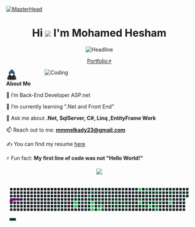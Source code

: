 [![MasterHead](https://i.pinimg.com/originals/77/ca/a3/77caa32884d735d439ade45ba37feaf2.gif)](https://arjuncvinod.github.io)
<h1 align="center">Hi <img src="https://media.giphy.com/media/hvRJCLFzcasrR4ia7z/giphy.gif" width="35"> I'm Mohamed Hesham </h1>
 
<div align=center>
        <img src="https://readme-typing-svg.herokuapp.com?color=%236FDA44&size=32&center=true&vCenter=true&width=600&height=50&lines=Web+Developer;Computer+Science+Student;Freelancer;Open-Source+Enthusiast" alt="Headline" />
    </div>  
<p align="center"><a href="https://arjuncvinod.github.io">Portfolio↗️</a></p>
<img align="right" alt="Coding" width="400" src="https://octodex.github.com/images/daftpunktocat-guy.gif">


<picture><img src="https://github.com/0xAbdulKhalid/0xAbdulKhalid/raw/main/assets/mdImages/about_me.gif" width = 30px align="center"></picture> <br> **About Me**


 🔭 I’m Back-End Developer ASP.net 

 🌱 I’m currently learning ".Net and Front End"

 💬 Ask me about **.Net, SqlServer, C#, Linq ,EntityFrame Work**

 📫 Reach out to me: **mmmelkady23@gmail.com**

 ✍ You can find my resume [here](https://drive.google.com/file/d/1KtPz5ZeWfOoiV1dPGHa4XhuuJCj7-l1Y/view?usp=sharing)

 ⚡ Fun fact: **My first line of code was not "Hello World!"**

 <p  align="center">
<img src="https://user-images.githubusercontent.com/73097560/115834477-dbab4500-a447-11eb-908a-139a6edaec5c.gif">             
<br>

<svg viewBox="-16 -32 880 192" width="880" height="192" xmlns="http://www.w3.org/2000/svg"><style>:root{--cb:#1b1f230a;--cs:purple;--ce:#161b22;--c0:#161b22;--c1:#01311f;--c2:#034525;--c3:#0f6d31;--c4:#00c647}.c{shape-rendering:geometricPrecision;fill:var(--ce);stroke-width:1px;stroke:var(--cb);animation:none 41900ms linear infinite;width:12px;height:12px}@keyframes c0{4.29%{fill:var(--c1)}4.31%,100%{fill:var(--ce)}}.c.c0{fill:var(--c1);animation-name:c0}@keyframes c1{4.76%{fill:var(--c1)}4.78%,100%{fill:var(--ce)}}.c.c1{fill:var(--c1);animation-name:c1}@keyframes c2{0.94%{fill:var(--c1)}0.96%,100%{fill:var(--ce)}}.c.c2{fill:var(--c1);animation-name:c2}@keyframes c3{2.38%{fill:var(--c1)}2.4%,100%{fill:var(--ce)}}.c.c3{fill:var(--c1);animation-name:c3}@keyframes c4{2.62%{fill:var(--c1)}2.64%,100%{fill:var(--ce)}}.c.c4{fill:var(--c1);animation-name:c4}@keyframes c5{9.3%{fill:var(--c1)}9.32%,100%{fill:var(--ce)}}.c.c5{fill:var(--c1);animation-name:c5}@keyframes c6{68.49%{fill:var(--c2)}68.51%,100%{fill:var(--ce)}}.c.c6{fill:var(--c2);animation-name:c6}@keyframes c7{8.34%{fill:var(--c1)}8.36%,100%{fill:var(--ce)}}.c.c7{fill:var(--c1);animation-name:c7}@keyframes c8{8.82%{fill:var(--c1)}8.84%,100%{fill:var(--ce)}}.c.c8{fill:var(--c1);animation-name:c8}@keyframes c9{66.34%{fill:var(--c2)}66.36%,100%{fill:var(--ce)}}.c.c9{fill:var(--c2);animation-name:c9}@keyframes ca{10.73%{fill:var(--c1)}10.75%,100%{fill:var(--ce)}}.c.ca{fill:var(--c1);animation-name:ca}@keyframes cb{94.02%{fill:var(--c4)}94.04%,100%{fill:var(--ce)}}.c.cb{fill:var(--c4);animation-name:cb}@keyframes cc{93.78%{fill:var(--c4)}93.8%,100%{fill:var(--ce)}}.c.cc{fill:var(--c4);animation-name:cc}@keyframes cd{11.45%{fill:var(--c1)}11.47%,100%{fill:var(--ce)}}.c.cd{fill:var(--c1);animation-name:cd}@keyframes ce{11.21%{fill:var(--c1)}11.23%,100%{fill:var(--ce)}}.c.ce{fill:var(--c1);animation-name:ce}@keyframes cf{41.28%{fill:var(--c1)}41.3%,100%{fill:var(--ce)}}.c.cf{fill:var(--c1);animation-name:cf}@keyframes cg{40.8%{fill:var(--c1)}40.82%,100%{fill:var(--ce)}}.c.cg{fill:var(--c1);animation-name:cg}@keyframes ch{65.38%{fill:var(--c2)}65.4%,100%{fill:var(--ce)}}.c.ch{fill:var(--c2);animation-name:ch}@keyframes ci{65.15%{fill:var(--c2)}65.17%,100%{fill:var(--ce)}}.c.ci{fill:var(--c2);animation-name:ci}@keyframes cj{73.98%{fill:var(--c3)}74%,100%{fill:var(--ce)}}.c.cj{fill:var(--c3);animation-name:cj}@keyframes ck{39.37%{fill:var(--c1)}39.39%,100%{fill:var(--ce)}}.c.ck{fill:var(--c1);animation-name:ck}@keyframes cl{39.61%{fill:var(--c1)}39.63%,100%{fill:var(--ce)}}.c.cl{fill:var(--c1);animation-name:cl}@keyframes cm{39.85%{fill:var(--c1)}39.87%,100%{fill:var(--ce)}}.c.cm{fill:var(--c1);animation-name:cm}@keyframes cn{40.09%{fill:var(--c1)}40.11%,100%{fill:var(--ce)}}.c.cn{fill:var(--c1);animation-name:cn}@keyframes co{12.64%{fill:var(--c1)}12.66%,100%{fill:var(--ce)}}.c.co{fill:var(--c1);animation-name:co}@keyframes cp{63.95%{fill:var(--c2)}63.97%,100%{fill:var(--ce)}}.c.cp{fill:var(--c2);animation-name:cp}@keyframes cq{90.92%{fill:var(--c4)}90.94%,100%{fill:var(--ce)}}.c.cq{fill:var(--c4);animation-name:cq}@keyframes cr{91.16%{fill:var(--c4)}91.18%,100%{fill:var(--ce)}}.c.cr{fill:var(--c4);animation-name:cr}@keyframes cs{91.4%{fill:var(--c4)}91.42%,100%{fill:var(--ce)}}.c.cs{fill:var(--c4);animation-name:cs}@keyframes ct{63.47%{fill:var(--c2)}63.49%,100%{fill:var(--ce)}}.c.ct{fill:var(--c2);animation-name:ct}@keyframes cu{37.94%{fill:var(--c1)}37.96%,100%{fill:var(--ce)}}.c.cu{fill:var(--c1);animation-name:cu}@keyframes cv{37.46%{fill:var(--c1)}37.48%,100%{fill:var(--ce)}}.c.cv{fill:var(--c1);animation-name:cv}@keyframes cw{62.52%{fill:var(--c2)}62.54%,100%{fill:var(--ce)}}.c.cw{fill:var(--c2);animation-name:cw}@keyframes cx{36.98%{fill:var(--c1)}37%,100%{fill:var(--ce)}}.c.cx{fill:var(--c1);animation-name:cx}@keyframes cy{72.54%{fill:var(--c3)}72.56%,100%{fill:var(--ce)}}.c.cy{fill:var(--c3);animation-name:cy}@keyframes cz{91.88%{fill:var(--c4)}91.9%,100%{fill:var(--ce)}}.c.cz{fill:var(--c4);animation-name:cz}@keyframes c10{13.83%{fill:var(--c1)}13.85%,100%{fill:var(--ce)}}.c.c10{fill:var(--c1);animation-name:c10}@keyframes c11{72.31%{fill:var(--c3)}72.33%,100%{fill:var(--ce)}}.c.c11{fill:var(--c3);animation-name:c11}@keyframes c12{72.07%{fill:var(--c2)}72.09%,100%{fill:var(--ce)}}.c.c12{fill:var(--c2);animation-name:c12}@keyframes c13{14.31%{fill:var(--c1)}14.33%,100%{fill:var(--ce)}}.c.c13{fill:var(--c1);animation-name:c13}@keyframes c14{14.55%{fill:var(--c1)}14.57%,100%{fill:var(--ce)}}.c.c14{fill:var(--c1);animation-name:c14}@keyframes c15{14.79%{fill:var(--c1)}14.81%,100%{fill:var(--ce)}}.c.c15{fill:var(--c1);animation-name:c15}@keyframes c16{15.03%{fill:var(--c1)}15.05%,100%{fill:var(--ce)}}.c.c16{fill:var(--c1);animation-name:c16}@keyframes c17{31.49%{fill:var(--c1)}31.51%,100%{fill:var(--ce)}}.c.c17{fill:var(--c1);animation-name:c17}@keyframes c18{32.21%{fill:var(--c1)}32.23%,100%{fill:var(--ce)}}.c.c18{fill:var(--c1);animation-name:c18}@keyframes c19{15.26%{fill:var(--c1)}15.28%,100%{fill:var(--ce)}}.c.c19{fill:var(--c1);animation-name:c19}@keyframes c1a{31.25%{fill:var(--c1)}31.27%,100%{fill:var(--ce)}}.c.c1a{fill:var(--c1);animation-name:c1a}@keyframes c1b{31.02%{fill:var(--c1)}31.04%,100%{fill:var(--ce)}}.c.c1b{fill:var(--c1);animation-name:c1b}@keyframes c1c{15.5%{fill:var(--c1)}15.52%,100%{fill:var(--ce)}}.c.c1c{fill:var(--c1);animation-name:c1c}@keyframes c1d{61.09%{fill:var(--c2)}61.11%,100%{fill:var(--ce)}}.c.c1d{fill:var(--c2);animation-name:c1d}@keyframes c1e{30.78%{fill:var(--c1)}30.8%,100%{fill:var(--ce)}}.c.c1e{fill:var(--c1);animation-name:c1e}@keyframes c1f{35.31%{fill:var(--c1)}35.33%,100%{fill:var(--ce)}}.c.c1f{fill:var(--c1);animation-name:c1f}@keyframes c1g{15.74%{fill:var(--c1)}15.76%,100%{fill:var(--ce)}}.c.c1g{fill:var(--c1);animation-name:c1g}@keyframes c1h{30.54%{fill:var(--c1)}30.56%,100%{fill:var(--ce)}}.c.c1h{fill:var(--c1);animation-name:c1h}@keyframes c1i{33.4%{fill:var(--c1)}33.42%,100%{fill:var(--ce)}}.c.c1i{fill:var(--c1);animation-name:c1i}@keyframes c1j{15.98%{fill:var(--c1)}16%,100%{fill:var(--ce)}}.c.c1j{fill:var(--c1);animation-name:c1j}@keyframes c1k{60.61%{fill:var(--c2)}60.63%,100%{fill:var(--ce)}}.c.c1k{fill:var(--c2);animation-name:c1k}@keyframes c1l{30.3%{fill:var(--c1)}30.32%,100%{fill:var(--ce)}}.c.c1l{fill:var(--c1);animation-name:c1l}@keyframes c1m{59.66%{fill:var(--c2)}59.68%,100%{fill:var(--ce)}}.c.c1m{fill:var(--c2);animation-name:c1m}@keyframes c1n{59.89%{fill:var(--c2)}59.91%,100%{fill:var(--ce)}}.c.c1n{fill:var(--c2);animation-name:c1n}@keyframes c1o{16.46%{fill:var(--c1)}16.48%,100%{fill:var(--ce)}}.c.c1o{fill:var(--c1);animation-name:c1o}@keyframes c1p{16.94%{fill:var(--c1)}16.96%,100%{fill:var(--ce)}}.c.c1p{fill:var(--c1);animation-name:c1p}@keyframes c1q{86.62%{fill:var(--c4)}86.64%,100%{fill:var(--ce)}}.c.c1q{fill:var(--c4);animation-name:c1q}@keyframes c1r{24.81%{fill:var(--c1)}24.83%,100%{fill:var(--ce)}}.c.c1r{fill:var(--c1);animation-name:c1r}@keyframes c1s{77.79%{fill:var(--c3)}77.81%,100%{fill:var(--ce)}}.c.c1s{fill:var(--c3);animation-name:c1s}@keyframes c1t{85.67%{fill:var(--c4)}85.69%,100%{fill:var(--ce)}}.c.c1t{fill:var(--c4);animation-name:c1t}@keyframes c1u{17.65%{fill:var(--c1)}17.67%,100%{fill:var(--ce)}}.c.c1u{fill:var(--c1);animation-name:c1u}@keyframes c1v{27.67%{fill:var(--c1)}27.69%,100%{fill:var(--ce)}}.c.c1v{fill:var(--c1);animation-name:c1v}@keyframes c1w{17.89%{fill:var(--c1)}17.91%,100%{fill:var(--ce)}}.c.c1w{fill:var(--c1);animation-name:c1w}@keyframes c1x{78.99%{fill:var(--c3)}79.01%,100%{fill:var(--ce)}}.c.c1x{fill:var(--c3);animation-name:c1x}@keyframes c1y{24.33%{fill:var(--c1)}24.35%,100%{fill:var(--ce)}}.c.c1y{fill:var(--c1);animation-name:c1y}@keyframes c1z{24.1%{fill:var(--c1)}24.12%,100%{fill:var(--ce)}}.c.c1z{fill:var(--c1);animation-name:c1z}@keyframes c20{25.77%{fill:var(--c1)}25.79%,100%{fill:var(--ce)}}.c.c20{fill:var(--c1);animation-name:c20}@keyframes c21{57.99%{fill:var(--c2)}58.01%,100%{fill:var(--ce)}}.c.c21{fill:var(--c2);animation-name:c21}@keyframes c22{18.13%{fill:var(--c1)}18.15%,100%{fill:var(--ce)}}.c.c22{fill:var(--c1);animation-name:c22}@keyframes c23{18.37%{fill:var(--c1)}18.39%,100%{fill:var(--ce)}}.c.c23{fill:var(--c1);animation-name:c23}@keyframes c24{21.95%{fill:var(--c1)}21.97%,100%{fill:var(--ce)}}.c.c24{fill:var(--c1);animation-name:c24}@keyframes c25{22.19%{fill:var(--c1)}22.21%,100%{fill:var(--ce)}}.c.c25{fill:var(--c1);animation-name:c25}@keyframes c26{23.86%{fill:var(--c1)}23.88%,100%{fill:var(--ce)}}.c.c26{fill:var(--c1);animation-name:c26}@keyframes c27{23.62%{fill:var(--c1)}23.64%,100%{fill:var(--ce)}}.c.c27{fill:var(--c1);animation-name:c27}@keyframes c28{26.24%{fill:var(--c1)}26.26%,100%{fill:var(--ce)}}.c.c28{fill:var(--c1);animation-name:c28}@keyframes c29{84.72%{fill:var(--c4)}84.74%,100%{fill:var(--ce)}}.c.c29{fill:var(--c4);animation-name:c29}@keyframes c2a{21.71%{fill:var(--c1)}21.73%,100%{fill:var(--ce)}}.c.c2a{fill:var(--c1);animation-name:c2a}@keyframes c2b{22.42%{fill:var(--c1)}22.44%,100%{fill:var(--ce)}}.c.c2b{fill:var(--c1);animation-name:c2b}@keyframes c2c{22.66%{fill:var(--c1)}22.68%,100%{fill:var(--ce)}}.c.c2c{fill:var(--c1);animation-name:c2c}@keyframes c2d{19.56%{fill:var(--c1)}19.58%,100%{fill:var(--ce)}}.c.c2d{fill:var(--c1);animation-name:c2d}@keyframes c2e{19.32%{fill:var(--c1)}19.34%,100%{fill:var(--ce)}}.c.c2e{fill:var(--c1);animation-name:c2e}@keyframes c2f{19.08%{fill:var(--c1)}19.1%,100%{fill:var(--ce)}}.c.c2f{fill:var(--c1);animation-name:c2f}@keyframes c2g{18.84%{fill:var(--c1)}18.86%,100%{fill:var(--ce)}}.c.c2g{fill:var(--c1);animation-name:c2g}@keyframes c2h{55.36%{fill:var(--c2)}55.38%,100%{fill:var(--ce)}}.c.c2h{fill:var(--c2);animation-name:c2h}@keyframes c2i{55.12%{fill:var(--c2)}55.14%,100%{fill:var(--ce)}}.c.c2i{fill:var(--c2);animation-name:c2i}@keyframes c2j{22.9%{fill:var(--c1)}22.92%,100%{fill:var(--ce)}}.c.c2j{fill:var(--c1);animation-name:c2j}@keyframes c2k{54.41%{fill:var(--c2)}54.43%,100%{fill:var(--ce)}}.c.c2k{fill:var(--c2);animation-name:c2k}@keyframes c2l{80.9%{fill:var(--c3)}80.92%,100%{fill:var(--ce)}}.c.c2l{fill:var(--c3);animation-name:c2l}@keyframes c2m{81.14%{fill:var(--c3)}81.16%,100%{fill:var(--ce)}}.c.c2m{fill:var(--c3);animation-name:c2m}@keyframes c2n{20.75%{fill:var(--c1)}20.77%,100%{fill:var(--ce)}}.c.c2n{fill:var(--c1);animation-name:c2n}@keyframes c2o{20.52%{fill:var(--c1)}20.54%,100%{fill:var(--ce)}}.c.c2o{fill:var(--c1);animation-name:c2o}@keyframes c2p{20.04%{fill:var(--c1)}20.06%,100%{fill:var(--ce)}}.c.c2p{fill:var(--c1);animation-name:c2p}@keyframes c2q{54.17%{fill:var(--c2)}54.19%,100%{fill:var(--ce)}}.c.c2q{fill:var(--c2);animation-name:c2q}@keyframes c2r{55.84%{fill:var(--c2)}55.86%,100%{fill:var(--ce)}}.c.c2r{fill:var(--c2);animation-name:c2r}@keyframes c2s{48.44%{fill:var(--c1)}48.46%,100%{fill:var(--ce)}}.c.c2s{fill:var(--c1);animation-name:c2s}@keyframes c2t{48.2%{fill:var(--c1)}48.22%,100%{fill:var(--ce)}}.c.c2t{fill:var(--c1);animation-name:c2t}@keyframes c2u{82.81%{fill:var(--c3)}82.83%,100%{fill:var(--ce)}}.c.c2u{fill:var(--c3);animation-name:c2u}@keyframes c2v{83.04%{fill:var(--c4)}83.06%,100%{fill:var(--ce)}}.c.c2v{fill:var(--c4);animation-name:c2v}@keyframes c2w{52.97%{fill:var(--c1)}52.99%,100%{fill:var(--ce)}}.c.c2w{fill:var(--c1);animation-name:c2w}@keyframes c2x{48.92%{fill:var(--c1)}48.94%,100%{fill:var(--ce)}}.c.c2x{fill:var(--c1);animation-name:c2x}@keyframes c2y{48.68%{fill:var(--c1)}48.7%,100%{fill:var(--ce)}}.c.c2y{fill:var(--c1);animation-name:c2y}@keyframes c2z{49.63%{fill:var(--c1)}49.65%,100%{fill:var(--ce)}}.c.c2z{fill:var(--c1);animation-name:c2z}@keyframes c30{51.06%{fill:var(--c1)}51.08%,100%{fill:var(--ce)}}.c.c30{fill:var(--c1);animation-name:c30}@keyframes c31{51.3%{fill:var(--c1)}51.32%,100%{fill:var(--ce)}}.c.c31{fill:var(--c1);animation-name:c31}@keyframes c32{51.54%{fill:var(--c1)}51.56%,100%{fill:var(--ce)}}.c.c32{fill:var(--c1);animation-name:c32}@keyframes c33{52.02%{fill:var(--c1)}52.04%,100%{fill:var(--ce)}}.c.c33{fill:var(--c1);animation-name:c33}@keyframes c34{50.35%{fill:var(--c1)}50.37%,100%{fill:var(--ce)}}.c.c34{fill:var(--c1);animation-name:c34}@keyframes c35{50.11%{fill:var(--c1)}50.13%,100%{fill:var(--ce)}}.c.c35{fill:var(--c1);animation-name:c35}.u{transform-origin:0 0;transform:scale(0,1);animation:none linear 41900ms infinite}@keyframes u0{0.94%{transform:scale(0.000,1)}0.96%,2.38%{transform:scale(0.013,1)}2.4%,2.62%{transform:scale(0.026,1)}2.64%,4.29%{transform:scale(0.038,1)}4.31%,4.76%{transform:scale(0.051,1)}4.78%,8.34%{transform:scale(0.064,1)}8.36%,8.82%{transform:scale(0.077,1)}8.84%,9.3%{transform:scale(0.090,1)}9.32%,10.73%{transform:scale(0.103,1)}10.75%,11.21%{transform:scale(0.115,1)}11.23%,11.45%{transform:scale(0.128,1)}11.47%,12.64%{transform:scale(0.141,1)}12.66%,13.83%{transform:scale(0.154,1)}13.85%,14.31%{transform:scale(0.167,1)}14.33%,14.55%{transform:scale(0.179,1)}14.57%,14.79%{transform:scale(0.192,1)}14.81%,15.03%{transform:scale(0.205,1)}15.05%,15.26%{transform:scale(0.218,1)}15.28%,15.5%{transform:scale(0.231,1)}15.52%,15.74%{transform:scale(0.244,1)}15.76%,15.98%{transform:scale(0.256,1)}16%,16.46%{transform:scale(0.269,1)}16.48%,16.94%{transform:scale(0.282,1)}16.96%,17.65%{transform:scale(0.295,1)}17.67%,17.89%{transform:scale(0.308,1)}17.91%,18.13%{transform:scale(0.321,1)}18.15%,18.37%{transform:scale(0.333,1)}18.39%,18.84%{transform:scale(0.346,1)}18.86%,19.08%{transform:scale(0.359,1)}19.1%,19.32%{transform:scale(0.372,1)}19.34%,19.56%{transform:scale(0.385,1)}19.58%,20.04%{transform:scale(0.397,1)}20.06%,20.52%{transform:scale(0.410,1)}20.54%,20.75%{transform:scale(0.423,1)}20.77%,21.71%{transform:scale(0.436,1)}21.73%,21.95%{transform:scale(0.449,1)}21.97%,22.19%{transform:scale(0.462,1)}22.21%,22.42%{transform:scale(0.474,1)}22.44%,22.66%{transform:scale(0.487,1)}22.68%,22.9%{transform:scale(0.500,1)}22.92%,23.62%{transform:scale(0.513,1)}23.64%,23.86%{transform:scale(0.526,1)}23.88%,24.1%{transform:scale(0.538,1)}24.12%,24.33%{transform:scale(0.551,1)}24.35%,24.81%{transform:scale(0.564,1)}24.83%,25.77%{transform:scale(0.577,1)}25.79%,26.24%{transform:scale(0.590,1)}26.26%,27.67%{transform:scale(0.603,1)}27.69%,30.3%{transform:scale(0.615,1)}30.32%,30.54%{transform:scale(0.628,1)}30.56%,30.78%{transform:scale(0.641,1)}30.8%,31.02%{transform:scale(0.654,1)}31.04%,31.25%{transform:scale(0.667,1)}31.27%,31.49%{transform:scale(0.679,1)}31.51%,32.21%{transform:scale(0.692,1)}32.23%,33.4%{transform:scale(0.705,1)}33.42%,35.31%{transform:scale(0.718,1)}35.33%,36.98%{transform:scale(0.731,1)}37%,37.46%{transform:scale(0.744,1)}37.48%,37.94%{transform:scale(0.756,1)}37.96%,39.37%{transform:scale(0.769,1)}39.39%,39.61%{transform:scale(0.782,1)}39.63%,39.85%{transform:scale(0.795,1)}39.87%,40.09%{transform:scale(0.808,1)}40.11%,40.8%{transform:scale(0.821,1)}40.82%,41.28%{transform:scale(0.833,1)}41.3%,48.2%{transform:scale(0.846,1)}48.22%,48.44%{transform:scale(0.859,1)}48.46%,48.68%{transform:scale(0.872,1)}48.7%,48.92%{transform:scale(0.885,1)}48.94%,49.63%{transform:scale(0.897,1)}49.65%,50.11%{transform:scale(0.910,1)}50.13%,50.35%{transform:scale(0.923,1)}50.37%,51.06%{transform:scale(0.936,1)}51.08%,51.3%{transform:scale(0.949,1)}51.32%,51.54%{transform:scale(0.962,1)}51.56%,52.02%{transform:scale(0.974,1)}52.04%,52.97%{transform:scale(0.987,1)}52.99%,100%{transform:scale(1.000,1)}}.u.u0{fill:var(--c1);animation-name:u0;transform-origin:0.0px 0}@keyframes u1{54.17%{transform:scale(0.000,1)}54.19%,54.41%{transform:scale(0.056,1)}54.43%,55.12%{transform:scale(0.111,1)}55.14%,55.36%{transform:scale(0.167,1)}55.38%,55.84%{transform:scale(0.222,1)}55.86%,57.99%{transform:scale(0.278,1)}58.01%,59.66%{transform:scale(0.333,1)}59.68%,59.89%{transform:scale(0.389,1)}59.91%,60.61%{transform:scale(0.444,1)}60.63%,61.09%{transform:scale(0.500,1)}61.11%,62.52%{transform:scale(0.556,1)}62.54%,63.47%{transform:scale(0.611,1)}63.49%,63.95%{transform:scale(0.667,1)}63.97%,65.15%{transform:scale(0.722,1)}65.17%,65.38%{transform:scale(0.778,1)}65.4%,66.34%{transform:scale(0.833,1)}66.36%,68.49%{transform:scale(0.889,1)}68.51%,72.07%{transform:scale(0.944,1)}72.09%,100%{transform:scale(1.000,1)}}.u.u1{fill:var(--c2);animation-name:u1;transform-origin:580.2px 0}@keyframes u2{72.31%{transform:scale(0.000,1)}72.33%,72.54%{transform:scale(0.125,1)}72.56%,73.98%{transform:scale(0.250,1)}74%,77.79%{transform:scale(0.375,1)}77.81%,78.99%{transform:scale(0.500,1)}79.01%,80.9%{transform:scale(0.625,1)}80.92%,81.14%{transform:scale(0.750,1)}81.16%,82.81%{transform:scale(0.875,1)}82.83%,100%{transform:scale(1.000,1)}}.u.u2{fill:var(--c3);animation-name:u2;transform-origin:714.1px 0}@keyframes u3{83.04%{transform:scale(0.000,1)}83.06%,84.72%{transform:scale(0.100,1)}84.74%,85.67%{transform:scale(0.200,1)}85.69%,86.62%{transform:scale(0.300,1)}86.64%,90.92%{transform:scale(0.400,1)}90.94%,91.16%{transform:scale(0.500,1)}91.18%,91.4%{transform:scale(0.600,1)}91.42%,91.88%{transform:scale(0.700,1)}91.9%,93.78%{transform:scale(0.800,1)}93.8%,94.02%{transform:scale(0.900,1)}94.04%,100%{transform:scale(1.000,1)}}.u.u3{fill:var(--c4);animation-name:u3;transform-origin:773.6px 0}.s{shape-rendering:geometricPrecision;fill:var(--cs);animation:none linear 41900ms infinite}@keyframes s0{0%,99.76%{transform:translate(0px,-16px)}0.24%{transform:translate(0px,0px)}1.91%{transform:translate(112px,0px)}2.63%,97.14%{transform:translate(112px,48px)}4.3%{transform:translate(0px,48px)}4.77%{transform:translate(0px,80px)}8.59%{transform:translate(256px,80px)}8.83%{transform:translate(256px,64px)}9.31%{transform:translate(224px,64px)}9.55%{transform:translate(224px,48px)}10.98%,41.53%{transform:translate(320px,48px)}11.46%{transform:translate(320px,16px)}12.17%{transform:translate(368px,16px)}12.41%{transform:translate(368px,0px)}12.65%,63.72%,89.98%{transform:translate(384px,0px)}12.89%{transform:translate(384px,-16px)}13.6%{transform:translate(432px,-16px)}13.84%{transform:translate(432px,0px)}14.08%{transform:translate(448px,0px)}14.8%{transform:translate(448px,48px)}16.47%{transform:translate(560px,48px)}16.95%,28.88%{transform:translate(560px,80px)}18.14%,84.96%{transform:translate(640px,80px)}18.38%{transform:translate(640px,96px)}18.85%{transform:translate(672px,96px)}19.57%,26.73%{transform:translate(672px,48px)}20.05%{transform:translate(704px,48px)}21%{transform:translate(704px,-16px)}21.48%{transform:translate(672px,-16px)}21.72%{transform:translate(672px,0px)}21.96%{transform:translate(656px,0px)}22.2%{transform:translate(656px,16px)}22.43%{transform:translate(672px,16px)}22.67%{transform:translate(672px,32px)}22.91%{transform:translate(688px,32px)}23.15%{transform:translate(688px,48px)}23.63%,26.01%{transform:translate(656px,48px)}23.87%{transform:translate(656px,32px)}24.11%,25.54%{transform:translate(640px,32px)}24.34%,57.28%{transform:translate(640px,16px)}24.82%{transform:translate(608px,16px)}25.06%{transform:translate(608px,32px)}25.78%,78.28%{transform:translate(640px,48px)}26.25%,84.49%{transform:translate(656px,64px)}26.49%{transform:translate(672px,64px)}27.45%{transform:translate(624px,48px)}27.92%,58.47%{transform:translate(624px,80px)}29.36%{transform:translate(560px,112px)}29.83%{transform:translate(528px,112px)}30.31%{transform:translate(528px,80px)}31.03%{transform:translate(480px,80px)}31.26%,36.04%{transform:translate(480px,64px)}31.5%{transform:translate(464px,64px)}31.74%{transform:translate(464px,48px)}31.98%{transform:translate(480px,48px)}32.22%{transform:translate(480px,32px)}32.94%{transform:translate(528px,32px)}33.41%{transform:translate(528px,0px)}33.65%{transform:translate(512px,0px)}34.84%{transform:translate(512px,80px)}35.08%{transform:translate(496px,80px)}35.32%{transform:translate(496px,96px)}35.56%{transform:translate(480px,96px)}37.23%{transform:translate(400px,64px)}37.95%{transform:translate(400px,16px)}38.19%{transform:translate(416px,16px)}38.42%,73.27%{transform:translate(416px,32px)}38.9%{transform:translate(384px,32px)}39.14%{transform:translate(384px,48px)}39.38%,74.22%{transform:translate(368px,48px)}40.1%,70.64%{transform:translate(368px,96px)}40.81%{transform:translate(320px,96px)}42.72%{transform:translate(400px,48px)}42.96%{transform:translate(400px,32px)}48.21%{transform:translate(752px,32px)}48.45%{transform:translate(752px,16px)}48.69%{transform:translate(768px,16px)}48.93%{transform:translate(768px,0px)}49.4%{transform:translate(800px,0px)}49.64%{transform:translate(800px,16px)}50.12%{transform:translate(832px,16px)}50.36%{transform:translate(832px,0px)}50.6%{transform:translate(816px,0px)}52.03%{transform:translate(816px,96px)}52.98%{transform:translate(752px,96px)}53.22%{transform:translate(752px,80px)}53.46%{transform:translate(736px,80px)}53.7%{transform:translate(736px,64px)}54.42%{transform:translate(688px,64px)}55.37%,79.71%{transform:translate(688px,0px)}55.85%{transform:translate(720px,0px)}56.09%{transform:translate(720px,16px)}58%,85.2%{transform:translate(640px,64px)}58.23%{transform:translate(624px,64px)}59.67%{transform:translate(544px,80px)}59.9%{transform:translate(544px,96px)}60.14%{transform:translate(528px,96px)}60.62%{transform:translate(528px,64px)}61.1%{transform:translate(496px,64px)}61.34%{transform:translate(496px,48px)}62.53%{transform:translate(416px,48px)}63.25%{transform:translate(416px,0px)}63.96%{transform:translate(384px,16px)}64.44%{transform:translate(352px,16px)}65.16%{transform:translate(352px,64px)}65.39%{transform:translate(336px,64px)}65.87%{transform:translate(336px,32px)}67.54%{transform:translate(224px,32px)}68.5%{transform:translate(224px,96px)}70.88%{transform:translate(368px,112px)}71.84%{transform:translate(432px,112px)}72.32%{transform:translate(432px,80px)}72.55%,92.12%{transform:translate(416px,80px)}73.99%{transform:translate(368px,32px)}79%{transform:translate(640px,0px)}81.15%{transform:translate(688px,96px)}81.86%{transform:translate(736px,96px)}82.58%{transform:translate(736px,48px)}82.82%{transform:translate(752px,48px)}83.05%{transform:translate(752px,64px)}84.73%{transform:translate(656px,80px)}85.68%{transform:translate(608px,64px)}86.63%{transform:translate(608px,0px)}91.41%{transform:translate(384px,96px)}91.89%{transform:translate(416px,96px)}93.79%{transform:translate(304px,80px)}94.03%{transform:translate(304px,64px)}96.9%{transform:translate(112px,64px)}97.37%{transform:translate(96px,48px)}97.85%{transform:translate(96px,16px)}98.33%{transform:translate(64px,16px)}98.81%{transform:translate(64px,-16px)}}.s.s0{transform:translate(0px,-16px);animation-name:s0}@keyframes s1{0%,99.76%{transform:translate(16px,-16px)}0.24%{transform:translate(0px,-16px)}0.48%{transform:translate(0px,0px)}2.15%{transform:translate(112px,0px)}2.86%,97.37%{transform:translate(112px,48px)}4.53%{transform:translate(0px,48px)}5.01%{transform:translate(0px,80px)}8.83%{transform:translate(256px,80px)}9.07%{transform:translate(256px,64px)}9.55%{transform:translate(224px,64px)}9.79%{transform:translate(224px,48px)}11.22%,41.77%{transform:translate(320px,48px)}11.69%{transform:translate(320px,16px)}12.41%{transform:translate(368px,16px)}12.65%{transform:translate(368px,0px)}12.89%,63.96%,90.21%{transform:translate(384px,0px)}13.13%{transform:translate(384px,-16px)}13.84%{transform:translate(432px,-16px)}14.08%{transform:translate(432px,0px)}14.32%{transform:translate(448px,0px)}15.04%{transform:translate(448px,48px)}16.71%{transform:translate(560px,48px)}17.18%,29.12%{transform:translate(560px,80px)}18.38%,85.2%{transform:translate(640px,80px)}18.62%{transform:translate(640px,96px)}19.09%{transform:translate(672px,96px)}19.81%,26.97%{transform:translate(672px,48px)}20.29%{transform:translate(704px,48px)}21.24%{transform:translate(704px,-16px)}21.72%{transform:translate(672px,-16px)}21.96%{transform:translate(672px,0px)}22.2%{transform:translate(656px,0px)}22.43%{transform:translate(656px,16px)}22.67%{transform:translate(672px,16px)}22.91%{transform:translate(672px,32px)}23.15%{transform:translate(688px,32px)}23.39%{transform:translate(688px,48px)}23.87%,26.25%{transform:translate(656px,48px)}24.11%{transform:translate(656px,32px)}24.34%,25.78%{transform:translate(640px,32px)}24.58%,57.52%{transform:translate(640px,16px)}25.06%{transform:translate(608px,16px)}25.3%{transform:translate(608px,32px)}26.01%,78.52%{transform:translate(640px,48px)}26.49%,84.73%{transform:translate(656px,64px)}26.73%{transform:translate(672px,64px)}27.68%{transform:translate(624px,48px)}28.16%,58.71%{transform:translate(624px,80px)}29.59%{transform:translate(560px,112px)}30.07%{transform:translate(528px,112px)}30.55%{transform:translate(528px,80px)}31.26%{transform:translate(480px,80px)}31.5%,36.28%{transform:translate(480px,64px)}31.74%{transform:translate(464px,64px)}31.98%{transform:translate(464px,48px)}32.22%{transform:translate(480px,48px)}32.46%{transform:translate(480px,32px)}33.17%{transform:translate(528px,32px)}33.65%{transform:translate(528px,0px)}33.89%{transform:translate(512px,0px)}35.08%{transform:translate(512px,80px)}35.32%{transform:translate(496px,80px)}35.56%{transform:translate(496px,96px)}35.8%{transform:translate(480px,96px)}37.47%{transform:translate(400px,64px)}38.19%{transform:translate(400px,16px)}38.42%{transform:translate(416px,16px)}38.66%,73.51%{transform:translate(416px,32px)}39.14%{transform:translate(384px,32px)}39.38%{transform:translate(384px,48px)}39.62%,74.46%{transform:translate(368px,48px)}40.33%,70.88%{transform:translate(368px,96px)}41.05%{transform:translate(320px,96px)}42.96%{transform:translate(400px,48px)}43.2%{transform:translate(400px,32px)}48.45%{transform:translate(752px,32px)}48.69%{transform:translate(752px,16px)}48.93%{transform:translate(768px,16px)}49.16%{transform:translate(768px,0px)}49.64%{transform:translate(800px,0px)}49.88%{transform:translate(800px,16px)}50.36%{transform:translate(832px,16px)}50.6%{transform:translate(832px,0px)}50.84%{transform:translate(816px,0px)}52.27%{transform:translate(816px,96px)}53.22%{transform:translate(752px,96px)}53.46%{transform:translate(752px,80px)}53.7%{transform:translate(736px,80px)}53.94%{transform:translate(736px,64px)}54.65%{transform:translate(688px,64px)}55.61%,79.95%{transform:translate(688px,0px)}56.09%{transform:translate(720px,0px)}56.32%{transform:translate(720px,16px)}58.23%,85.44%{transform:translate(640px,64px)}58.47%{transform:translate(624px,64px)}59.9%{transform:translate(544px,80px)}60.14%{transform:translate(544px,96px)}60.38%{transform:translate(528px,96px)}60.86%{transform:translate(528px,64px)}61.34%{transform:translate(496px,64px)}61.58%{transform:translate(496px,48px)}62.77%{transform:translate(416px,48px)}63.48%{transform:translate(416px,0px)}64.2%{transform:translate(384px,16px)}64.68%{transform:translate(352px,16px)}65.39%{transform:translate(352px,64px)}65.63%{transform:translate(336px,64px)}66.11%{transform:translate(336px,32px)}67.78%{transform:translate(224px,32px)}68.74%{transform:translate(224px,96px)}71.12%{transform:translate(368px,112px)}72.08%{transform:translate(432px,112px)}72.55%{transform:translate(432px,80px)}72.79%,92.36%{transform:translate(416px,80px)}74.22%{transform:translate(368px,32px)}79.24%{transform:translate(640px,0px)}81.38%{transform:translate(688px,96px)}82.1%{transform:translate(736px,96px)}82.82%{transform:translate(736px,48px)}83.05%{transform:translate(752px,48px)}83.29%{transform:translate(752px,64px)}84.96%{transform:translate(656px,80px)}85.92%{transform:translate(608px,64px)}86.87%{transform:translate(608px,0px)}91.65%{transform:translate(384px,96px)}92.12%{transform:translate(416px,96px)}94.03%{transform:translate(304px,80px)}94.27%{transform:translate(304px,64px)}97.14%{transform:translate(112px,64px)}97.61%{transform:translate(96px,48px)}98.09%{transform:translate(96px,16px)}98.57%{transform:translate(64px,16px)}99.05%{transform:translate(64px,-16px)}}.s.s1{transform:translate(16px,-16px);animation-name:s1}@keyframes s2{0%,99.76%{transform:translate(32px,-16px)}0.48%{transform:translate(0px,-16px)}0.72%{transform:translate(0px,0px)}2.39%{transform:translate(112px,0px)}3.1%,97.61%{transform:translate(112px,48px)}4.77%{transform:translate(0px,48px)}5.25%{transform:translate(0px,80px)}9.07%{transform:translate(256px,80px)}9.31%{transform:translate(256px,64px)}9.79%{transform:translate(224px,64px)}10.02%{transform:translate(224px,48px)}11.46%,42%{transform:translate(320px,48px)}11.93%{transform:translate(320px,16px)}12.65%{transform:translate(368px,16px)}12.89%{transform:translate(368px,0px)}13.13%,64.2%,90.45%{transform:translate(384px,0px)}13.37%{transform:translate(384px,-16px)}14.08%{transform:translate(432px,-16px)}14.32%{transform:translate(432px,0px)}14.56%{transform:translate(448px,0px)}15.27%{transform:translate(448px,48px)}16.95%{transform:translate(560px,48px)}17.42%,29.36%{transform:translate(560px,80px)}18.62%,85.44%{transform:translate(640px,80px)}18.85%{transform:translate(640px,96px)}19.33%{transform:translate(672px,96px)}20.05%,27.21%{transform:translate(672px,48px)}20.53%{transform:translate(704px,48px)}21.48%{transform:translate(704px,-16px)}21.96%{transform:translate(672px,-16px)}22.2%{transform:translate(672px,0px)}22.43%{transform:translate(656px,0px)}22.67%{transform:translate(656px,16px)}22.91%{transform:translate(672px,16px)}23.15%{transform:translate(672px,32px)}23.39%{transform:translate(688px,32px)}23.63%{transform:translate(688px,48px)}24.11%,26.49%{transform:translate(656px,48px)}24.34%{transform:translate(656px,32px)}24.58%,26.01%{transform:translate(640px,32px)}24.82%,57.76%{transform:translate(640px,16px)}25.3%{transform:translate(608px,16px)}25.54%{transform:translate(608px,32px)}26.25%,78.76%{transform:translate(640px,48px)}26.73%,84.96%{transform:translate(656px,64px)}26.97%{transform:translate(672px,64px)}27.92%{transform:translate(624px,48px)}28.4%,58.95%{transform:translate(624px,80px)}29.83%{transform:translate(560px,112px)}30.31%{transform:translate(528px,112px)}30.79%{transform:translate(528px,80px)}31.5%{transform:translate(480px,80px)}31.74%,36.52%{transform:translate(480px,64px)}31.98%{transform:translate(464px,64px)}32.22%{transform:translate(464px,48px)}32.46%{transform:translate(480px,48px)}32.7%{transform:translate(480px,32px)}33.41%{transform:translate(528px,32px)}33.89%{transform:translate(528px,0px)}34.13%{transform:translate(512px,0px)}35.32%{transform:translate(512px,80px)}35.56%{transform:translate(496px,80px)}35.8%{transform:translate(496px,96px)}36.04%{transform:translate(480px,96px)}37.71%{transform:translate(400px,64px)}38.42%{transform:translate(400px,16px)}38.66%{transform:translate(416px,16px)}38.9%,73.75%{transform:translate(416px,32px)}39.38%{transform:translate(384px,32px)}39.62%{transform:translate(384px,48px)}39.86%,74.7%{transform:translate(368px,48px)}40.57%,71.12%{transform:translate(368px,96px)}41.29%{transform:translate(320px,96px)}43.2%{transform:translate(400px,48px)}43.44%{transform:translate(400px,32px)}48.69%{transform:translate(752px,32px)}48.93%{transform:translate(752px,16px)}49.16%{transform:translate(768px,16px)}49.4%{transform:translate(768px,0px)}49.88%{transform:translate(800px,0px)}50.12%{transform:translate(800px,16px)}50.6%{transform:translate(832px,16px)}50.84%{transform:translate(832px,0px)}51.07%{transform:translate(816px,0px)}52.51%{transform:translate(816px,96px)}53.46%{transform:translate(752px,96px)}53.7%{transform:translate(752px,80px)}53.94%{transform:translate(736px,80px)}54.18%{transform:translate(736px,64px)}54.89%{transform:translate(688px,64px)}55.85%,80.19%{transform:translate(688px,0px)}56.32%{transform:translate(720px,0px)}56.56%{transform:translate(720px,16px)}58.47%,85.68%{transform:translate(640px,64px)}58.71%{transform:translate(624px,64px)}60.14%{transform:translate(544px,80px)}60.38%{transform:translate(544px,96px)}60.62%{transform:translate(528px,96px)}61.1%{transform:translate(528px,64px)}61.58%{transform:translate(496px,64px)}61.81%{transform:translate(496px,48px)}63.01%{transform:translate(416px,48px)}63.72%{transform:translate(416px,0px)}64.44%{transform:translate(384px,16px)}64.92%{transform:translate(352px,16px)}65.63%{transform:translate(352px,64px)}65.87%{transform:translate(336px,64px)}66.35%{transform:translate(336px,32px)}68.02%{transform:translate(224px,32px)}68.97%{transform:translate(224px,96px)}71.36%{transform:translate(368px,112px)}72.32%{transform:translate(432px,112px)}72.79%{transform:translate(432px,80px)}73.03%,92.6%{transform:translate(416px,80px)}74.46%{transform:translate(368px,32px)}79.47%{transform:translate(640px,0px)}81.62%{transform:translate(688px,96px)}82.34%{transform:translate(736px,96px)}83.05%{transform:translate(736px,48px)}83.29%{transform:translate(752px,48px)}83.53%{transform:translate(752px,64px)}85.2%{transform:translate(656px,80px)}86.16%{transform:translate(608px,64px)}87.11%{transform:translate(608px,0px)}91.89%{transform:translate(384px,96px)}92.36%{transform:translate(416px,96px)}94.27%{transform:translate(304px,80px)}94.51%{transform:translate(304px,64px)}97.37%{transform:translate(112px,64px)}97.85%{transform:translate(96px,48px)}98.33%{transform:translate(96px,16px)}98.81%{transform:translate(64px,16px)}99.28%{transform:translate(64px,-16px)}}.s.s2{transform:translate(32px,-16px);animation-name:s2}@keyframes s3{0%,99.76%{transform:translate(48px,-16px)}0.72%{transform:translate(0px,-16px)}0.95%{transform:translate(0px,0px)}2.63%{transform:translate(112px,0px)}3.34%,97.85%{transform:translate(112px,48px)}5.01%{transform:translate(0px,48px)}5.49%{transform:translate(0px,80px)}9.31%{transform:translate(256px,80px)}9.55%{transform:translate(256px,64px)}10.02%{transform:translate(224px,64px)}10.26%{transform:translate(224px,48px)}11.69%,42.24%{transform:translate(320px,48px)}12.17%{transform:translate(320px,16px)}12.89%{transform:translate(368px,16px)}13.13%{transform:translate(368px,0px)}13.37%,64.44%,90.69%{transform:translate(384px,0px)}13.6%{transform:translate(384px,-16px)}14.32%{transform:translate(432px,-16px)}14.56%{transform:translate(432px,0px)}14.8%{transform:translate(448px,0px)}15.51%{transform:translate(448px,48px)}17.18%{transform:translate(560px,48px)}17.66%,29.59%{transform:translate(560px,80px)}18.85%,85.68%{transform:translate(640px,80px)}19.09%{transform:translate(640px,96px)}19.57%{transform:translate(672px,96px)}20.29%,27.45%{transform:translate(672px,48px)}20.76%{transform:translate(704px,48px)}21.72%{transform:translate(704px,-16px)}22.2%{transform:translate(672px,-16px)}22.43%{transform:translate(672px,0px)}22.67%{transform:translate(656px,0px)}22.91%{transform:translate(656px,16px)}23.15%{transform:translate(672px,16px)}23.39%{transform:translate(672px,32px)}23.63%{transform:translate(688px,32px)}23.87%{transform:translate(688px,48px)}24.34%,26.73%{transform:translate(656px,48px)}24.58%{transform:translate(656px,32px)}24.82%,26.25%{transform:translate(640px,32px)}25.06%,58%{transform:translate(640px,16px)}25.54%{transform:translate(608px,16px)}25.78%{transform:translate(608px,32px)}26.49%,79%{transform:translate(640px,48px)}26.97%,85.2%{transform:translate(656px,64px)}27.21%{transform:translate(672px,64px)}28.16%{transform:translate(624px,48px)}28.64%,59.19%{transform:translate(624px,80px)}30.07%{transform:translate(560px,112px)}30.55%{transform:translate(528px,112px)}31.03%{transform:translate(528px,80px)}31.74%{transform:translate(480px,80px)}31.98%,36.75%{transform:translate(480px,64px)}32.22%{transform:translate(464px,64px)}32.46%{transform:translate(464px,48px)}32.7%{transform:translate(480px,48px)}32.94%{transform:translate(480px,32px)}33.65%{transform:translate(528px,32px)}34.13%{transform:translate(528px,0px)}34.37%{transform:translate(512px,0px)}35.56%{transform:translate(512px,80px)}35.8%{transform:translate(496px,80px)}36.04%{transform:translate(496px,96px)}36.28%{transform:translate(480px,96px)}37.95%{transform:translate(400px,64px)}38.66%{transform:translate(400px,16px)}38.9%{transform:translate(416px,16px)}39.14%,73.99%{transform:translate(416px,32px)}39.62%{transform:translate(384px,32px)}39.86%{transform:translate(384px,48px)}40.1%,74.94%{transform:translate(368px,48px)}40.81%,71.36%{transform:translate(368px,96px)}41.53%{transform:translate(320px,96px)}43.44%{transform:translate(400px,48px)}43.68%{transform:translate(400px,32px)}48.93%{transform:translate(752px,32px)}49.16%{transform:translate(752px,16px)}49.4%{transform:translate(768px,16px)}49.64%{transform:translate(768px,0px)}50.12%{transform:translate(800px,0px)}50.36%{transform:translate(800px,16px)}50.84%{transform:translate(832px,16px)}51.07%{transform:translate(832px,0px)}51.31%{transform:translate(816px,0px)}52.74%{transform:translate(816px,96px)}53.7%{transform:translate(752px,96px)}53.94%{transform:translate(752px,80px)}54.18%{transform:translate(736px,80px)}54.42%{transform:translate(736px,64px)}55.13%{transform:translate(688px,64px)}56.09%,80.43%{transform:translate(688px,0px)}56.56%{transform:translate(720px,0px)}56.8%{transform:translate(720px,16px)}58.71%,85.92%{transform:translate(640px,64px)}58.95%{transform:translate(624px,64px)}60.38%{transform:translate(544px,80px)}60.62%{transform:translate(544px,96px)}60.86%{transform:translate(528px,96px)}61.34%{transform:translate(528px,64px)}61.81%{transform:translate(496px,64px)}62.05%{transform:translate(496px,48px)}63.25%{transform:translate(416px,48px)}63.96%{transform:translate(416px,0px)}64.68%{transform:translate(384px,16px)}65.16%{transform:translate(352px,16px)}65.87%{transform:translate(352px,64px)}66.11%{transform:translate(336px,64px)}66.59%{transform:translate(336px,32px)}68.26%{transform:translate(224px,32px)}69.21%{transform:translate(224px,96px)}71.6%{transform:translate(368px,112px)}72.55%{transform:translate(432px,112px)}73.03%{transform:translate(432px,80px)}73.27%,92.84%{transform:translate(416px,80px)}74.7%{transform:translate(368px,32px)}79.71%{transform:translate(640px,0px)}81.86%{transform:translate(688px,96px)}82.58%{transform:translate(736px,96px)}83.29%{transform:translate(736px,48px)}83.53%{transform:translate(752px,48px)}83.77%{transform:translate(752px,64px)}85.44%{transform:translate(656px,80px)}86.4%{transform:translate(608px,64px)}87.35%{transform:translate(608px,0px)}92.12%{transform:translate(384px,96px)}92.6%{transform:translate(416px,96px)}94.51%{transform:translate(304px,80px)}94.75%{transform:translate(304px,64px)}97.61%{transform:translate(112px,64px)}98.09%{transform:translate(96px,48px)}98.57%{transform:translate(96px,16px)}99.05%{transform:translate(64px,16px)}99.52%{transform:translate(64px,-16px)}}.s.s3{transform:translate(48px,-16px);animation-name:s3}</style><rect class="c" x="2" y="2" rx="2" ry="2"/><rect class="c" x="2" y="18" rx="2" ry="2"/><rect class="c" x="2" y="34" rx="2" ry="2"/><rect class="c c0" x="2" y="50" rx="2" ry="2"/><rect class="c" x="2" y="66" rx="2" ry="2"/><rect class="c c1" x="2" y="82" rx="2" ry="2"/><rect class="c" x="2" y="98" rx="2" ry="2"/><rect class="c" x="18" y="2" rx="2" ry="2"/><rect class="c" x="18" y="18" rx="2" ry="2"/><rect class="c" x="18" y="34" rx="2" ry="2"/><rect class="c" x="18" y="50" rx="2" ry="2"/><rect class="c" x="18" y="66" rx="2" ry="2"/><rect class="c" x="18" y="82" rx="2" ry="2"/><rect class="c" x="18" y="98" rx="2" ry="2"/><rect class="c" x="34" y="2" rx="2" ry="2"/><rect class="c" x="34" y="18" rx="2" ry="2"/><rect class="c" x="34" y="34" rx="2" ry="2"/><rect class="c" x="34" y="50" rx="2" ry="2"/><rect class="c" x="34" y="66" rx="2" ry="2"/><rect class="c" x="34" y="82" rx="2" ry="2"/><rect class="c" x="34" y="98" rx="2" ry="2"/><rect class="c c2" x="50" y="2" rx="2" ry="2"/><rect class="c" x="50" y="18" rx="2" ry="2"/><rect class="c" x="50" y="34" rx="2" ry="2"/><rect class="c" x="50" y="50" rx="2" ry="2"/><rect class="c" x="50" y="66" rx="2" ry="2"/><rect class="c" x="50" y="82" rx="2" ry="2"/><rect class="c" x="50" y="98" rx="2" ry="2"/><rect class="c" x="66" y="2" rx="2" ry="2"/><rect class="c" x="66" y="18" rx="2" ry="2"/><rect class="c" x="66" y="34" rx="2" ry="2"/><rect class="c" x="66" y="50" rx="2" ry="2"/><rect class="c" x="66" y="66" rx="2" ry="2"/><rect class="c" x="66" y="82" rx="2" ry="2"/><rect class="c" x="66" y="98" rx="2" ry="2"/><rect class="c" x="82" y="2" rx="2" ry="2"/><rect class="c" x="82" y="18" rx="2" ry="2"/><rect class="c" x="82" y="34" rx="2" ry="2"/><rect class="c" x="82" y="50" rx="2" ry="2"/><rect class="c" x="82" y="66" rx="2" ry="2"/><rect class="c" x="82" y="82" rx="2" ry="2"/><rect class="c" x="82" y="98" rx="2" ry="2"/><rect class="c" x="98" y="2" rx="2" ry="2"/><rect class="c" x="98" y="18" rx="2" ry="2"/><rect class="c" x="98" y="34" rx="2" ry="2"/><rect class="c" x="98" y="50" rx="2" ry="2"/><rect class="c" x="98" y="66" rx="2" ry="2"/><rect class="c" x="98" y="82" rx="2" ry="2"/><rect class="c" x="98" y="98" rx="2" ry="2"/><rect class="c" x="114" y="2" rx="2" ry="2"/><rect class="c" x="114" y="18" rx="2" ry="2"/><rect class="c c3" x="114" y="34" rx="2" ry="2"/><rect class="c c4" x="114" y="50" rx="2" ry="2"/><rect class="c" x="114" y="66" rx="2" ry="2"/><rect class="c" x="114" y="82" rx="2" ry="2"/><rect class="c" x="114" y="98" rx="2" ry="2"/><rect class="c" x="130" y="2" rx="2" ry="2"/><rect class="c" x="130" y="18" rx="2" ry="2"/><rect class="c" x="130" y="34" rx="2" ry="2"/><rect class="c" x="130" y="50" rx="2" ry="2"/><rect class="c" x="130" y="66" rx="2" ry="2"/><rect class="c" x="130" y="82" rx="2" ry="2"/><rect class="c" x="130" y="98" rx="2" ry="2"/><rect class="c" x="146" y="2" rx="2" ry="2"/><rect class="c" x="146" y="18" rx="2" ry="2"/><rect class="c" x="146" y="34" rx="2" ry="2"/><rect class="c" x="146" y="50" rx="2" ry="2"/><rect class="c" x="146" y="66" rx="2" ry="2"/><rect class="c" x="146" y="82" rx="2" ry="2"/><rect class="c" x="146" y="98" rx="2" ry="2"/><rect class="c" x="162" y="2" rx="2" ry="2"/><rect class="c" x="162" y="18" rx="2" ry="2"/><rect class="c" x="162" y="34" rx="2" ry="2"/><rect class="c" x="162" y="50" rx="2" ry="2"/><rect class="c" x="162" y="66" rx="2" ry="2"/><rect class="c" x="162" y="82" rx="2" ry="2"/><rect class="c" x="162" y="98" rx="2" ry="2"/><rect class="c" x="178" y="2" rx="2" ry="2"/><rect class="c" x="178" y="18" rx="2" ry="2"/><rect class="c" x="178" y="34" rx="2" ry="2"/><rect class="c" x="178" y="50" rx="2" ry="2"/><rect class="c" x="178" y="66" rx="2" ry="2"/><rect class="c" x="178" y="82" rx="2" ry="2"/><rect class="c" x="178" y="98" rx="2" ry="2"/><rect class="c" x="194" y="2" rx="2" ry="2"/><rect class="c" x="194" y="18" rx="2" ry="2"/><rect class="c" x="194" y="34" rx="2" ry="2"/><rect class="c" x="194" y="50" rx="2" ry="2"/><rect class="c" x="194" y="66" rx="2" ry="2"/><rect class="c" x="194" y="82" rx="2" ry="2"/><rect class="c" x="194" y="98" rx="2" ry="2"/><rect class="c" x="210" y="2" rx="2" ry="2"/><rect class="c" x="210" y="18" rx="2" ry="2"/><rect class="c" x="210" y="34" rx="2" ry="2"/><rect class="c" x="210" y="50" rx="2" ry="2"/><rect class="c" x="210" y="66" rx="2" ry="2"/><rect class="c" x="210" y="82" rx="2" ry="2"/><rect class="c" x="210" y="98" rx="2" ry="2"/><rect class="c" x="226" y="2" rx="2" ry="2"/><rect class="c" x="226" y="18" rx="2" ry="2"/><rect class="c" x="226" y="34" rx="2" ry="2"/><rect class="c" x="226" y="50" rx="2" ry="2"/><rect class="c c5" x="226" y="66" rx="2" ry="2"/><rect class="c" x="226" y="82" rx="2" ry="2"/><rect class="c c6" x="226" y="98" rx="2" ry="2"/><rect class="c" x="242" y="2" rx="2" ry="2"/><rect class="c" x="242" y="18" rx="2" ry="2"/><rect class="c" x="242" y="34" rx="2" ry="2"/><rect class="c" x="242" y="50" rx="2" ry="2"/><rect class="c" x="242" y="66" rx="2" ry="2"/><rect class="c c7" x="242" y="82" rx="2" ry="2"/><rect class="c" x="242" y="98" rx="2" ry="2"/><rect class="c" x="258" y="2" rx="2" ry="2"/><rect class="c" x="258" y="18" rx="2" ry="2"/><rect class="c" x="258" y="34" rx="2" ry="2"/><rect class="c" x="258" y="50" rx="2" ry="2"/><rect class="c c8" x="258" y="66" rx="2" ry="2"/><rect class="c" x="258" y="82" rx="2" ry="2"/><rect class="c" x="258" y="98" rx="2" ry="2"/><rect class="c" x="274" y="2" rx="2" ry="2"/><rect class="c" x="274" y="18" rx="2" ry="2"/><rect class="c" x="274" y="34" rx="2" ry="2"/><rect class="c" x="274" y="50" rx="2" ry="2"/><rect class="c" x="274" y="66" rx="2" ry="2"/><rect class="c" x="274" y="82" rx="2" ry="2"/><rect class="c" x="274" y="98" rx="2" ry="2"/><rect class="c" x="290" y="2" rx="2" ry="2"/><rect class="c" x="290" y="18" rx="2" ry="2"/><rect class="c" x="290" y="34" rx="2" ry="2"/><rect class="c" x="290" y="50" rx="2" ry="2"/><rect class="c" x="290" y="66" rx="2" ry="2"/><rect class="c" x="290" y="82" rx="2" ry="2"/><rect class="c" x="290" y="98" rx="2" ry="2"/><rect class="c" x="306" y="2" rx="2" ry="2"/><rect class="c" x="306" y="18" rx="2" ry="2"/><rect class="c c9" x="306" y="34" rx="2" ry="2"/><rect class="c ca" x="306" y="50" rx="2" ry="2"/><rect class="c cb" x="306" y="66" rx="2" ry="2"/><rect class="c cc" x="306" y="82" rx="2" ry="2"/><rect class="c" x="306" y="98" rx="2" ry="2"/><rect class="c" x="322" y="2" rx="2" ry="2"/><rect class="c cd" x="322" y="18" rx="2" ry="2"/><rect class="c ce" x="322" y="34" rx="2" ry="2"/><rect class="c" x="322" y="50" rx="2" ry="2"/><rect class="c cf" x="322" y="66" rx="2" ry="2"/><rect class="c" x="322" y="82" rx="2" ry="2"/><rect class="c cg" x="322" y="98" rx="2" ry="2"/><rect class="c" x="338" y="2" rx="2" ry="2"/><rect class="c" x="338" y="18" rx="2" ry="2"/><rect class="c" x="338" y="34" rx="2" ry="2"/><rect class="c" x="338" y="50" rx="2" ry="2"/><rect class="c ch" x="338" y="66" rx="2" ry="2"/><rect class="c" x="338" y="82" rx="2" ry="2"/><rect class="c" x="338" y="98" rx="2" ry="2"/><rect class="c" x="354" y="2" rx="2" ry="2"/><rect class="c" x="354" y="18" rx="2" ry="2"/><rect class="c" x="354" y="34" rx="2" ry="2"/><rect class="c" x="354" y="50" rx="2" ry="2"/><rect class="c ci" x="354" y="66" rx="2" ry="2"/><rect class="c" x="354" y="82" rx="2" ry="2"/><rect class="c" x="354" y="98" rx="2" ry="2"/><rect class="c" x="370" y="2" rx="2" ry="2"/><rect class="c" x="370" y="18" rx="2" ry="2"/><rect class="c cj" x="370" y="34" rx="2" ry="2"/><rect class="c ck" x="370" y="50" rx="2" ry="2"/><rect class="c cl" x="370" y="66" rx="2" ry="2"/><rect class="c cm" x="370" y="82" rx="2" ry="2"/><rect class="c cn" x="370" y="98" rx="2" ry="2"/><rect class="c co" x="386" y="2" rx="2" ry="2"/><rect class="c cp" x="386" y="18" rx="2" ry="2"/><rect class="c" x="386" y="34" rx="2" ry="2"/><rect class="c" x="386" y="50" rx="2" ry="2"/><rect class="c cq" x="386" y="66" rx="2" ry="2"/><rect class="c cr" x="386" y="82" rx="2" ry="2"/><rect class="c cs" x="386" y="98" rx="2" ry="2"/><rect class="c ct" x="402" y="2" rx="2" ry="2"/><rect class="c cu" x="402" y="18" rx="2" ry="2"/><rect class="c" x="402" y="34" rx="2" ry="2"/><rect class="c cv" x="402" y="50" rx="2" ry="2"/><rect class="c" x="402" y="66" rx="2" ry="2"/><rect class="c" x="402" y="82" rx="2" ry="2"/><rect class="c" x="402" y="98" rx="2" ry="2"/><rect class="c" x="418" y="2" rx="2" ry="2"/><rect class="c" x="418" y="18" rx="2" ry="2"/><rect class="c" x="418" y="34" rx="2" ry="2"/><rect class="c cw" x="418" y="50" rx="2" ry="2"/><rect class="c cx" x="418" y="66" rx="2" ry="2"/><rect class="c cy" x="418" y="82" rx="2" ry="2"/><rect class="c cz" x="418" y="98" rx="2" ry="2"/><rect class="c c10" x="434" y="2" rx="2" ry="2"/><rect class="c" x="434" y="18" rx="2" ry="2"/><rect class="c" x="434" y="34" rx="2" ry="2"/><rect class="c" x="434" y="50" rx="2" ry="2"/><rect class="c" x="434" y="66" rx="2" ry="2"/><rect class="c c11" x="434" y="82" rx="2" ry="2"/><rect class="c c12" x="434" y="98" rx="2" ry="2"/><rect class="c" x="450" y="2" rx="2" ry="2"/><rect class="c c13" x="450" y="18" rx="2" ry="2"/><rect class="c c14" x="450" y="34" rx="2" ry="2"/><rect class="c c15" x="450" y="50" rx="2" ry="2"/><rect class="c" x="450" y="66" rx="2" ry="2"/><rect class="c" x="450" y="82" rx="2" ry="2"/><rect class="c" x="450" y="98" rx="2" ry="2"/><rect class="c" x="466" y="2" rx="2" ry="2"/><rect class="c" x="466" y="18" rx="2" ry="2"/><rect class="c" x="466" y="34" rx="2" ry="2"/><rect class="c c16" x="466" y="50" rx="2" ry="2"/><rect class="c c17" x="466" y="66" rx="2" ry="2"/><rect class="c" x="466" y="82" rx="2" ry="2"/><rect class="c" x="466" y="98" rx="2" ry="2"/><rect class="c" x="482" y="2" rx="2" ry="2"/><rect class="c" x="482" y="18" rx="2" ry="2"/><rect class="c c18" x="482" y="34" rx="2" ry="2"/><rect class="c c19" x="482" y="50" rx="2" ry="2"/><rect class="c c1a" x="482" y="66" rx="2" ry="2"/><rect class="c c1b" x="482" y="82" rx="2" ry="2"/><rect class="c" x="482" y="98" rx="2" ry="2"/><rect class="c" x="498" y="2" rx="2" ry="2"/><rect class="c" x="498" y="18" rx="2" ry="2"/><rect class="c" x="498" y="34" rx="2" ry="2"/><rect class="c c1c" x="498" y="50" rx="2" ry="2"/><rect class="c c1d" x="498" y="66" rx="2" ry="2"/><rect class="c c1e" x="498" y="82" rx="2" ry="2"/><rect class="c c1f" x="498" y="98" rx="2" ry="2"/><rect class="c" x="514" y="2" rx="2" ry="2"/><rect class="c" x="514" y="18" rx="2" ry="2"/><rect class="c" x="514" y="34" rx="2" ry="2"/><rect class="c c1g" x="514" y="50" rx="2" ry="2"/><rect class="c" x="514" y="66" rx="2" ry="2"/><rect class="c c1h" x="514" y="82" rx="2" ry="2"/><rect class="c" x="514" y="98" rx="2" ry="2"/><rect class="c c1i" x="530" y="2" rx="2" ry="2"/><rect class="c" x="530" y="18" rx="2" ry="2"/><rect class="c" x="530" y="34" rx="2" ry="2"/><rect class="c c1j" x="530" y="50" rx="2" ry="2"/><rect class="c c1k" x="530" y="66" rx="2" ry="2"/><rect class="c c1l" x="530" y="82" rx="2" ry="2"/><rect class="c" x="530" y="98" rx="2" ry="2"/><rect class="c" x="546" y="2" rx="2" ry="2"/><rect class="c" x="546" y="18" rx="2" ry="2"/><rect class="c" x="546" y="34" rx="2" ry="2"/><rect class="c" x="546" y="50" rx="2" ry="2"/><rect class="c" x="546" y="66" rx="2" ry="2"/><rect class="c c1m" x="546" y="82" rx="2" ry="2"/><rect class="c c1n" x="546" y="98" rx="2" ry="2"/><rect class="c" x="562" y="2" rx="2" ry="2"/><rect class="c" x="562" y="18" rx="2" ry="2"/><rect class="c" x="562" y="34" rx="2" ry="2"/><rect class="c c1o" x="562" y="50" rx="2" ry="2"/><rect class="c" x="562" y="66" rx="2" ry="2"/><rect class="c c1p" x="562" y="82" rx="2" ry="2"/><rect class="c" x="562" y="98" rx="2" ry="2"/><rect class="c" x="578" y="2" rx="2" ry="2"/><rect class="c" x="578" y="18" rx="2" ry="2"/><rect class="c" x="578" y="34" rx="2" ry="2"/><rect class="c" x="578" y="50" rx="2" ry="2"/><rect class="c" x="578" y="66" rx="2" ry="2"/><rect class="c" x="578" y="82" rx="2" ry="2"/><rect class="c" x="578" y="98" rx="2" ry="2"/><rect class="c" x="594" y="2" rx="2" ry="2"/><rect class="c" x="594" y="18" rx="2" ry="2"/><rect class="c" x="594" y="34" rx="2" ry="2"/><rect class="c" x="594" y="50" rx="2" ry="2"/><rect class="c" x="594" y="66" rx="2" ry="2"/><rect class="c" x="594" y="82" rx="2" ry="2"/><rect class="c" x="594" y="98" rx="2" ry="2"/><rect class="c c1q" x="610" y="2" rx="2" ry="2"/><rect class="c c1r" x="610" y="18" rx="2" ry="2"/><rect class="c" x="610" y="34" rx="2" ry="2"/><rect class="c c1s" x="610" y="50" rx="2" ry="2"/><rect class="c c1t" x="610" y="66" rx="2" ry="2"/><rect class="c c1u" x="610" y="82" rx="2" ry="2"/><rect class="c" x="610" y="98" rx="2" ry="2"/><rect class="c" x="626" y="2" rx="2" ry="2"/><rect class="c" x="626" y="18" rx="2" ry="2"/><rect class="c" x="626" y="34" rx="2" ry="2"/><rect class="c" x="626" y="50" rx="2" ry="2"/><rect class="c c1v" x="626" y="66" rx="2" ry="2"/><rect class="c c1w" x="626" y="82" rx="2" ry="2"/><rect class="c" x="626" y="98" rx="2" ry="2"/><rect class="c c1x" x="642" y="2" rx="2" ry="2"/><rect class="c c1y" x="642" y="18" rx="2" ry="2"/><rect class="c c1z" x="642" y="34" rx="2" ry="2"/><rect class="c c20" x="642" y="50" rx="2" ry="2"/><rect class="c c21" x="642" y="66" rx="2" ry="2"/><rect class="c c22" x="642" y="82" rx="2" ry="2"/><rect class="c c23" x="642" y="98" rx="2" ry="2"/><rect class="c c24" x="658" y="2" rx="2" ry="2"/><rect class="c c25" x="658" y="18" rx="2" ry="2"/><rect class="c c26" x="658" y="34" rx="2" ry="2"/><rect class="c c27" x="658" y="50" rx="2" ry="2"/><rect class="c c28" x="658" y="66" rx="2" ry="2"/><rect class="c c29" x="658" y="82" rx="2" ry="2"/><rect class="c" x="658" y="98" rx="2" ry="2"/><rect class="c c2a" x="674" y="2" rx="2" ry="2"/><rect class="c c2b" x="674" y="18" rx="2" ry="2"/><rect class="c c2c" x="674" y="34" rx="2" ry="2"/><rect class="c c2d" x="674" y="50" rx="2" ry="2"/><rect class="c c2e" x="674" y="66" rx="2" ry="2"/><rect class="c c2f" x="674" y="82" rx="2" ry="2"/><rect class="c c2g" x="674" y="98" rx="2" ry="2"/><rect class="c c2h" x="690" y="2" rx="2" ry="2"/><rect class="c c2i" x="690" y="18" rx="2" ry="2"/><rect class="c c2j" x="690" y="34" rx="2" ry="2"/><rect class="c" x="690" y="50" rx="2" ry="2"/><rect class="c c2k" x="690" y="66" rx="2" ry="2"/><rect class="c c2l" x="690" y="82" rx="2" ry="2"/><rect class="c c2m" x="690" y="98" rx="2" ry="2"/><rect class="c c2n" x="706" y="2" rx="2" ry="2"/><rect class="c c2o" x="706" y="18" rx="2" ry="2"/><rect class="c" x="706" y="34" rx="2" ry="2"/><rect class="c c2p" x="706" y="50" rx="2" ry="2"/><rect class="c c2q" x="706" y="66" rx="2" ry="2"/><rect class="c" x="706" y="82" rx="2" ry="2"/><rect class="c" x="706" y="98" rx="2" ry="2"/><rect class="c c2r" x="722" y="2" rx="2" ry="2"/><rect class="c" x="722" y="18" rx="2" ry="2"/><rect class="c" x="722" y="34" rx="2" ry="2"/><rect class="c" x="722" y="50" rx="2" ry="2"/><rect class="c" x="722" y="66" rx="2" ry="2"/><rect class="c" x="722" y="82" rx="2" ry="2"/><rect class="c" x="722" y="98" rx="2" ry="2"/><rect class="c" x="738" y="2" rx="2" ry="2"/><rect class="c" x="738" y="18" rx="2" ry="2"/><rect class="c" x="738" y="34" rx="2" ry="2"/><rect class="c" x="738" y="50" rx="2" ry="2"/><rect class="c" x="738" y="66" rx="2" ry="2"/><rect class="c" x="738" y="82" rx="2" ry="2"/><rect class="c" x="738" y="98" rx="2" ry="2"/><rect class="c" x="754" y="2" rx="2" ry="2"/><rect class="c c2s" x="754" y="18" rx="2" ry="2"/><rect class="c c2t" x="754" y="34" rx="2" ry="2"/><rect class="c c2u" x="754" y="50" rx="2" ry="2"/><rect class="c c2v" x="754" y="66" rx="2" ry="2"/><rect class="c" x="754" y="82" rx="2" ry="2"/><rect class="c c2w" x="754" y="98" rx="2" ry="2"/><rect class="c c2x" x="770" y="2" rx="2" ry="2"/><rect class="c c2y" x="770" y="18" rx="2" ry="2"/><rect class="c" x="770" y="34" rx="2" ry="2"/><rect class="c" x="770" y="50" rx="2" ry="2"/><rect class="c" x="770" y="66" rx="2" ry="2"/><rect class="c" x="770" y="82" rx="2" ry="2"/><rect class="c" x="770" y="98" rx="2" ry="2"/><rect class="c" x="786" y="2" rx="2" ry="2"/><rect class="c" x="786" y="18" rx="2" ry="2"/><rect class="c" x="786" y="34" rx="2" ry="2"/><rect class="c" x="786" y="50" rx="2" ry="2"/><rect class="c" x="786" y="66" rx="2" ry="2"/><rect class="c" x="786" y="82" rx="2" ry="2"/><rect class="c" x="786" y="98" rx="2" ry="2"/><rect class="c" x="802" y="2" rx="2" ry="2"/><rect class="c c2z" x="802" y="18" rx="2" ry="2"/><rect class="c" x="802" y="34" rx="2" ry="2"/><rect class="c" x="802" y="50" rx="2" ry="2"/><rect class="c" x="802" y="66" rx="2" ry="2"/><rect class="c" x="802" y="82" rx="2" ry="2"/><rect class="c" x="802" y="98" rx="2" ry="2"/><rect class="c" x="818" y="2" rx="2" ry="2"/><rect class="c" x="818" y="18" rx="2" ry="2"/><rect class="c c30" x="818" y="34" rx="2" ry="2"/><rect class="c c31" x="818" y="50" rx="2" ry="2"/><rect class="c c32" x="818" y="66" rx="2" ry="2"/><rect class="c" x="818" y="82" rx="2" ry="2"/><rect class="c c33" x="818" y="98" rx="2" ry="2"/><rect class="c c34" x="834" y="2" rx="2" ry="2"/><rect class="c c35" x="834" y="18" rx="2" ry="2"/><rect class="c" x="834" y="34" rx="2" ry="2"/><rect class="u u0" height="12" width="580.8" x="0.0" y="144"/><rect class="u u1" height="12" width="134.5" x="580.2" y="144"/><rect class="u u2" height="12" width="60.1" x="714.1" y="144"/><rect class="u u3" height="12" width="75.0" x="773.6" y="144"/><rect class="s s0" x="0.8" y="0.8" width="14.4" height="14.4" rx="4.5" ry="4.5"/><rect class="s s1" x="1.8" y="1.8" width="12.3" height="12.3" rx="4.1" ry="4.1"/><rect class="s s2" x="2.6" y="2.6" width="10.8" height="10.8" rx="3.6" ry="3.6"/><rect class="s s3" x="3.0" y="3.0" width="9.9" height="9.9" rx="3.3" ry="3.3"/></svg>

